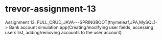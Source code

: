 # trevor-assignment-13
Assignment 13. FULL_CRUD_JAVA---SPRINGBOOT(thymeleaf,JPA,MySQL)-> Bank account simulation app(Creating/modifying user fields, accessing users list, adding/removing accounts to the user account)
